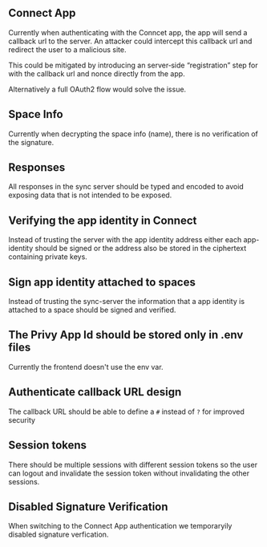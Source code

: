 ## Connect App

Currently when authenticating with the Conncet app, the app will send a callback url to the server. An attacker could intercept this callback url and redirect the user to a malicious site.

This could be mitigated by introducing an server‐side “registration” step for with the callback url and nonce directly from the app.

Alternatively a full OAuth2 flow would solve the issue.

## Space Info

Currently when decrypting the space info (name), there is no verification of the signature.

## Responses

All responses in the sync server should be typed and encoded to avoid exposing data that is not intended to be exposed.

## Verifying the app identity in Connect

Instead of trusting the server with the app identity address either each app-identity should be signed or the address also be stored in the ciphertext containing private keys.

## Sign app identity attached to spaces

Instead of trusting the sync-server the information that a app identity is attached to a space should be signed and verified.

## The Privy App Id should be stored only in .env files

Currently the frontend doesn't use the env var.

## Authenticate callback URL design

The callback URL should be able to define a `#` instead of `?` for improved security

## Session tokens

There should be multiple sessions with different session tokens so the user can logout and invalidate the session token without invalidating the other sessions.

## Disabled Signature Verification

When switching to the Connect App authentication we temporaryily disabled signature verfication.